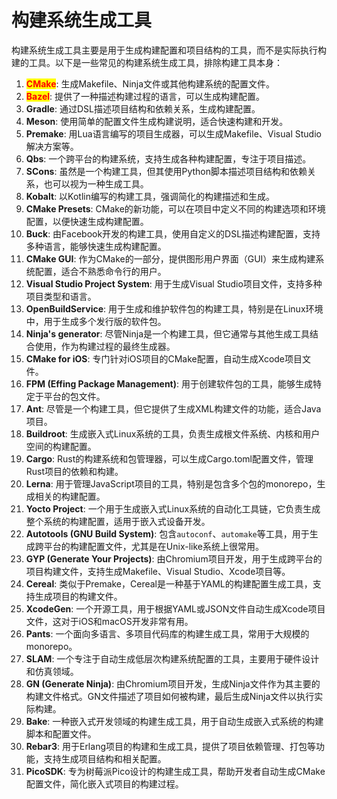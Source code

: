 # 构建系统生成工具

构建系统生成工具主要是用于生成构建配置和项目结构的工具，而不是实际执行构建的工具。以下是一些常见的构建系统生成工具，排除构建工具本身：

1. <mark style="color:red;">**CMake**</mark>: 生成Makefile、Ninja文件或其他构建系统的配置文件。
2. <mark style="color:red;">**Bazel**</mark>: 提供了一种描述构建过程的语言，可以生成构建配置。
3. **Gradle**: 通过DSL描述项目结构和依赖关系，生成构建配置。
4. **Meson**: 使用简单的配置文件生成构建说明，适合快速构建和开发。
5. **Premake**: 用Lua语言编写的项目生成器，可以生成Makefile、Visual Studio解决方案等。
6. **Qbs**: 一个跨平台的构建系统，支持生成各种构建配置，专注于项目描述。
7. **SCons**: 虽然是一个构建工具，但其使用Python脚本描述项目结构和依赖关系，也可以视为一种生成工具。
8. **Kobalt**: 以Kotlin编写的构建工具，强调简化的构建描述和生成。
9. **CMake Presets**: CMake的新功能，可以在项目中定义不同的构建选项和环境配置，以便快速生成构建配置。
10. **Buck**: 由Facebook开发的构建工具，使用自定义的DSL描述构建配置，支持多种语言，能够快速生成构建配置。
11. **CMake GUI**: 作为CMake的一部分，提供图形用户界面（GUI）来生成构建系统配置，适合不熟悉命令行的用户。
12. **Visual Studio Project System**: 用于生成Visual Studio项目文件，支持多种项目类型和语言。
13. **OpenBuildService**: 用于生成和维护软件包的构建工具，特别是在Linux环境中，用于生成多个发行版的软件包。
14. **Ninja's generator**: 尽管Ninja是一个构建工具，但它通常与其他生成工具结合使用，作为构建过程的最终生成器。
15. **CMake for iOS**: 专门针对iOS项目的CMake配置，自动生成Xcode项目文件。
16. **FPM (Effing Package Management)**: 用于创建软件包的工具，能够生成特定于平台的包文件。
17. **Ant**: 尽管是一个构建工具，但它提供了生成XML构建文件的功能，适合Java项目。
18. **Buildroot**: 生成嵌入式Linux系统的工具，负责生成根文件系统、内核和用户空间的构建配置。
19. **Cargo**: Rust的构建系统和包管理器，可以生成Cargo.toml配置文件，管理Rust项目的依赖和构建。
20. **Lerna**: 用于管理JavaScript项目的工具，特别是包含多个包的monorepo，生成相关的构建配置。
21. **Yocto Project**: 一个用于生成嵌入式Linux系统的自动化工具链，它负责生成整个系统的构建配置，适用于嵌入式设备开发。
22. **Autotools (GNU Build System)**: 包含`autoconf`、`automake`等工具，用于生成跨平台的构建配置文件，尤其是在Unix-like系统上很常用。
23. **GYP (Generate Your Projects)**: 由Chromium项目开发，用于生成跨平台的项目构建文件，支持生成Makefile、Visual Studio、Xcode项目等。
24. **Cereal**: 类似于Premake，Cereal是一种基于YAML的构建配置生成工具，支持生成项目的构建文件。
25. **XcodeGen**: 一个开源工具，用于根据YAML或JSON文件自动生成Xcode项目文件，这对于iOS和macOS开发非常有用。
26. **Pants**: 一个面向多语言、多项目代码库的构建生成工具，常用于大规模的monorepo。
27. **SLAM**: 一个专注于自动生成低层次构建系统配置的工具，主要用于硬件设计和仿真领域。
28. **GN (Generate Ninja)**: 由Chromium项目开发，生成Ninja文件作为其主要的构建文件格式。GN文件描述了项目如何被构建，最后生成Ninja文件以执行实际构建。
29. **Bake**: 一种嵌入式开发领域的构建生成工具，用于自动生成嵌入式系统的构建脚本和配置文件。
30. **Rebar3**: 用于Erlang项目的构建和生成工具，提供了项目依赖管理、打包等功能，支持生成项目结构和相关配置。
31. **PicoSDK**: 专为树莓派Pico设计的构建生成工具，帮助开发者自动生成CMake配置文件，简化嵌入式项目的构建过程。

